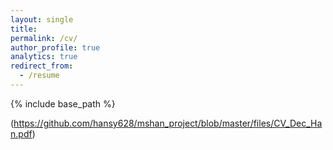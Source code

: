 ```yaml
---
layout: single
title:
permalink: /cv/
author_profile: true
analytics: true
redirect_from:
  - /resume
---
```


{% include base_path %}

(https://github.com/hansy628/mshan_project/blob/master/files/CV_Dec_Han.pdf)
